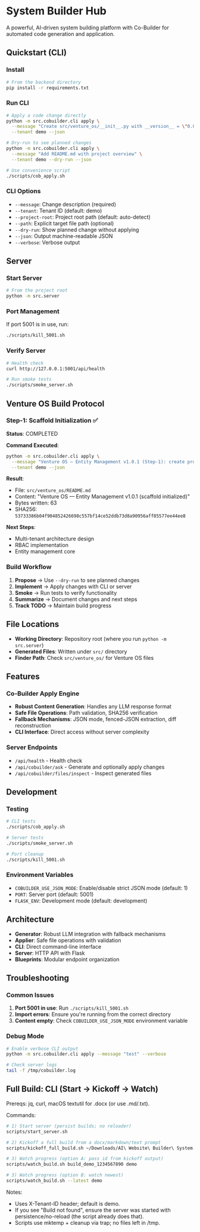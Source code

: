 # System Builder Hub

A powerful, AI-driven system building platform with Co-Builder for automated code generation and application.

## Quickstart (CLI)

### Install

```bash
# From the backend directory
pip install -r requirements.txt
```

### Run CLI

```bash
# Apply a code change directly
python -m src.cobuilder.cli apply \
  --message "Create src/venture_os/__init__.py with __version__ = \"0.0.1\"" \
  --tenant demo --json

# Dry-run to see planned changes
python -m src.cobuilder.cli apply \
  --message "Add README.md with project overview" \
  --tenant demo --dry-run --json

# Use convenience script
./scripts/cob_apply.sh
```

### CLI Options

- `--message`: Change description (required)
- `--tenant`: Tenant ID (default: demo)
- `--project-root`: Project root path (default: auto-detect)
- `--path`: Explicit target file path (optional)
- `--dry-run`: Show planned change without applying
- `--json`: Output machine-readable JSON
- `--verbose`: Verbose output

## Server

### Start Server

```bash
# From the project root
python -m src.server
```

### Port Management

If port 5001 is in use, run:
```bash
./scripts/kill_5001.sh
```

### Verify Server

```bash
# Health check
curl http://127.0.0.1:5001/api/health

# Run smoke tests
./scripts/smoke_server.sh
```

## Venture OS Build Protocol

### Step-1: Scaffold Initialization ✅

**Status**: COMPLETED

**Command Executed**:
```bash
python -m src.cobuilder.cli apply \
  --message "Venture OS — Entity Management v1.0.1 (Step-1): create project root and seed a minimal scaffolding marker. Create file venture_os/README.md with a single line: \"Venture OS — Entity Management v1.0.1 (scaffold initialized)\" Additive single-file change. Multi-tenant + RBAC remains a future step. Keep this step tiny." \
  --tenant demo --json
```

**Result**:
- File: `src/venture_os/README.md`
- Content: "Venture OS — Entity Management v1.0.1 (scaffold initialized)"
- Bytes written: 63
- SHA256: `53733386b04f904852426698c557bf14ce52ddb73d8a90956aff85577ee44ee8`

**Next Steps**:
- Multi-tenant architecture design
- RBAC implementation
- Entity management core

### Build Workflow

1. **Propose** → Use `--dry-run` to see planned changes
2. **Implement** → Apply changes with CLI or server
3. **Smoke** → Run tests to verify functionality
4. **Summarize** → Document changes and next steps
5. **Track TODO** → Maintain build progress

## File Locations

- **Working Directory**: Repository root (where you run `python -m src.server`)
- **Generated Files**: Written under `src/` directory
- **Finder Path**: Check `src/venture_os/` for Venture OS files

## Features

### Co-Builder Apply Engine

- **Robust Content Generation**: Handles any LLM response format
- **Safe File Operations**: Path validation, SHA256 verification
- **Fallback Mechanisms**: JSON mode, fenced-JSON extraction, diff reconstruction
- **CLI Interface**: Direct access without server complexity

### Server Endpoints

- `/api/health` - Health check
- `/api/cobuilder/ask` - Generate and optionally apply changes
- `/api/cobuilder/files/inspect` - Inspect generated files

## Development

### Testing

```bash
# CLI tests
./scripts/cob_apply.sh

# Server tests
./scripts/smoke_server.sh

# Port cleanup
./scripts/kill_5001.sh
```

### Environment Variables

- `COBUILDER_USE_JSON_MODE`: Enable/disable strict JSON mode (default: 1)
- `PORT`: Server port (default: 5001)
- `FLASK_ENV`: Development mode (default: development)

## Architecture

- **Generator**: Robust LLM integration with fallback mechanisms
- **Applier**: Safe file operations with validation
- **CLI**: Direct command-line interface
- **Server**: HTTP API with Flask
- **Blueprints**: Modular endpoint organization

## Troubleshooting

### Common Issues

1. **Port 5001 in use**: Run `./scripts/kill_5001.sh`
2. **Import errors**: Ensure you're running from the correct directory
3. **Content empty**: Check `COBUILDER_USE_JSON_MODE` environment variable

### Debug Mode

```bash
# Enable verbose CLI output
python -m src.cobuilder.cli apply --message "test" --verbose

# Check server logs
tail -f /tmp/cobuilder.log
```

## Full Build: CLI (Start → Kickoff → Watch)

Prereqs: jq, curl, macOS textutil for .docx (or use .md/.txt).

Commands:

```bash
# 1) Start server (persist builds; no reloader)
scripts/start_server.sh

# 2) Kickoff a full build from a docx/markdown/text prompt
scripts/kickoff_full_build.sh ~/Downloads/AI\ Website\ Builder\ System.docx demo

# 3) Watch progress (option A: pass id from kickoff output)
scripts/watch_build.sh build_demo_1234567890 demo

# 3) Watch progress (option B: watch newest)
scripts/watch_build.sh --latest demo
```

Notes:

- Uses X-Tenant-ID header; default is demo.
- If you see "Build not found", ensure the server was started with persistence/no-reload (the script already does that).
- Scripts use mktemp + cleanup via trap; no files left in /tmp.
